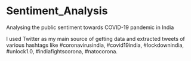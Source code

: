 # Sentiment_Analysis
Analysing the public sentiment towards COVID-19 pandemic in India 

I used Twitter as my main source of getting data and extracted tweets of various hashtags like #coronavirusindia, #covid19india, #lockdownindia, #unlock1.0, #indiafightscorona, #natocorona. 
